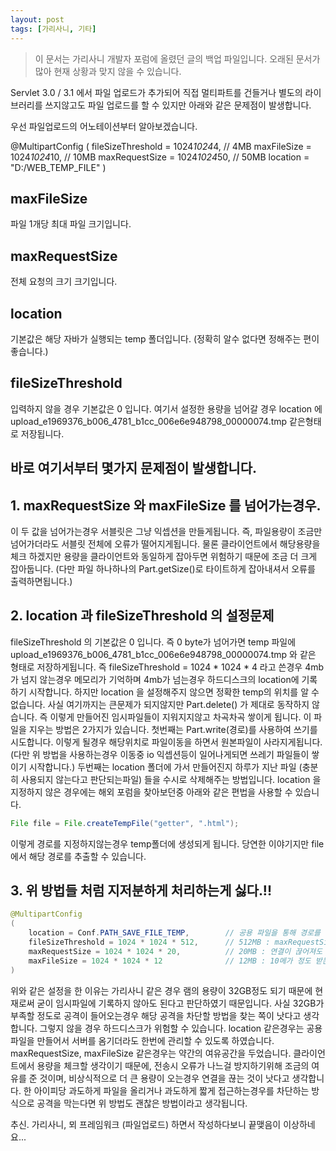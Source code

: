 ```yaml
---
layout: post
tags: [가리사니, 기타]
---
```


> 이 문서는 가리사니 개발자 포럼에 올렸던 글의 백업 파일입니다.
오래된 문서가 많아 현재 상황과 맞지 않을 수 있습니다.


Servlet 3.0 / 3.1 에서 파일 업로드가 추가되어 직접 멀티파트를 건들거나 별도의 라이브러리를 쓰지않고도 파일 업로드를 할 수 있지만 아래와 같은 문제점이 발생합니다.

우선 파일업로드의 어노테이션부터 알아보겠습니다.

@MultipartConfig
(
	fileSizeThreshold = 1024*1024*4,	// 4MB
	maxFileSize = 1024*1024*10,		// 10MB
	maxRequestSize = 1024*1024*50,	// 50MB
	location = "D:/WEB_TEMP_FILE"
)

## maxFileSize
파일 1개당 최대 파일 크기입니다.

## maxRequestSize
전체 요청의 크기 크기입니다.

## location
기본값은 해당 자바가 실행되는 temp 폴더입니다.
(정확히 알수 없다면 정해주는 편이 좋습니다.)

## fileSizeThreshold
입력하지 않을 경우 기본값은 0 입니다.
여기서 설정한 용량을 넘어갈 경우 location 에 upload_e1969376_b006_4781_b1cc_006e6e948798_00000074.tmp 같은형태로 저장됩니다.


## 바로 여기서부터 **몇가지 문제점**이 발생합니다.

## 1. maxRequestSize 와 maxFileSize 를 넘어가는경우.
이 두 값을 넘어가는경우 서블릿은 그냥 익셉션을 만들게됩니다.
즉, 파일용량이 조금만 넘어가더라도 서블릿 전체에 오류가 떨어지게됩니다.
물론 클라이언트에서 해당용량을 체크 하겠지만 용량을 클라이언트와 동일하게 잡아두면 위험하기 때문에 조금 더 크게 잡아둡니다.
(다만 파일 하나하나의 Part.getSize()로 타이트하게 잡아내셔서 오류를 출력하면됩니다.)

## 2. location 과 fileSizeThreshold 의 설정문제
fileSizeThreshold 의 기본값은 0 입니다.
즉 0 byte가 넘어가면 temp 파일에 upload_e1969376_b006_4781_b1cc_006e6e948798_00000074.tmp 와 같은 형태로 저장하게됩니다.
즉 fileSizeThreshold = 1024 * 1024 * 4  라고 쓴경우 4mb가 넘지 않는경우 메모리가 기억하며 4mb가 넘는경우 하드디스크의 location에 기록하기 시작합니다.
하지만 location 을 설정해주지 않으면 정확한 temp의 위치를 알 수 없습니다.
사실 여기까지는 큰문제가 되지않지만 Part.delete() 가 제대로 동작하지 않습니다. 즉 이렇게 만들어진 임시파일들이 지워지지않고 차곡차곡 쌓이게 됩니다.
이 파일을 지우는 방법은 2가지가 있습니다. 첫번째는 Part.write(경로)를 사용하여 쓰기를 시도합니다. 이렇게 될경우 해당위치로 파일이동을 하면서 원본파일이 사라지게됩니다.
(다만 위 방법을 사용하는경우 이동중 io 익셉션등이 일어나게되면 쓰레기 파일들이 쌓이기 시작합니다.)
두번째는 location 폴더에 가서 만들어진지 하루가 지난 파일 (충분히 사용되지 않는다고 판단되는파일) 들을 수시로 삭제해주는 방법입니다.
location 을 지정하지 않은 경우에는 해외 포럼을 찾아보던중 아래와 같은 편법을 사용할 수 있습니다.
``` java
File file = File.createTempFile("getter", ".html");
```
이렇게 경로를 지정하지않는경우 temp폴더에 생성되게 됩니다.
당연한 이야기지만 file에서 해당 경로를 추출할 수 있습니다.

## 3. 위 방법들 처럼 지저분하게 처리하는게 싫다.!!
``` java
@MultipartConfig
(
	location = Conf.PATH_SAVE_FILE_TEMP,		// 공용 파일을 통해 경로를 하나로 관리한다.
	fileSizeThreshold = 1024 * 1024 * 512,		// 512MB : maxRequestSize 보다 높게 설정하여 임시파일을 하드디스크에 기록하지 않도록 만든다.
	maxRequestSize = 1024 * 1024 * 20,			// 20MB : 연결이 끊어져도 될만한 충분한 용량을 설정한다. 다중파일을 받는다면 해당만큼 올려준다.
	maxFileSize = 1024 * 1024 * 12				// 12MB : 10메가 정도 받는다는 생각으로 12메가를 선언했다.
)
```
위와 같은 설정을 한 이유는 가리사니 같은 경우 램의 용량이 32GB정도 되기 때문에 현재로써 굳이 임시파일에 기록하지 않아도 된다고 판단하였기 때문입니다.
사실 32GB가 부족할 정도로 공격이 들어오는경우 해당 공격을 차단할 방법을 찾는 쪽이 낫다고 생각합니다. 그렇지 않을 경우 하드디스크가 위험할 수 있습니다.
location 같은경우는 공용파일을 만들어서 서버를 옴기더라도 한번에 관리할 수 있도록 하였습니다.
maxRequestSize, maxFileSize 같은경우는 약간의 여유공간을 두었습니다. 클라이언트에서 용량을 체크할 생각이기 때문에, 전송시 오류가 나느걸 방지하기위해 조금의 여유를 준 것이며, 비상식적으로 더 큰 용량이 오는경우 연결을 끊는 것이 낫다고 생각합니다.
한 아이피당 과도하게 파일을 올리거나 과도하게 짧게 접근하는경우를 차단하는 방식으로 공격을 막는다면 위 방법도 괜찮은 방법이라고 생각됩니다.


추신.
가리사니, 뫼 프레임워크 (파일업로드) 하면서 작성하다보니 끝맺음이 이상하네요...